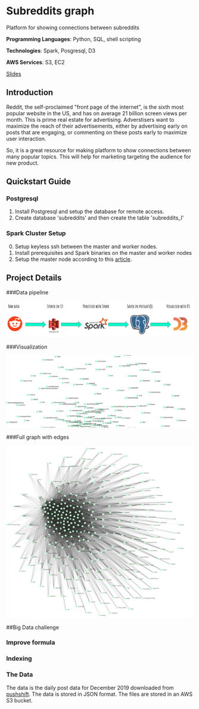 # Subreddits graph
Platform for showing connections between subreddits

**Programming Languages**: Python, SQL, shell scripting

**Technologies**: Spark, Posgresql, D3

**AWS Services**: S3, EC2

[Slides](https://docs.google.com/presentation/d/1DUUVhePwMpMyix23kqSvqgbo3jmJvcReRSmk2oquXDE/edit#slide=id.g96abc2b0f8_0_63)    
## Introduction
Reddit, the self-proclaimed "front page of the internet", is the sixth most popular website in the US, and has on average 21 billion screen views per month. This is prime real estate for advertising. Adverstisers want to maximize the reach of their advertisements, either by advertising early on posts that are engaging, or commenting on these posts early to maximize user interaction.

So, it is a great resource for making platform to show connections between many popular topics. This will help for marketing targeting the audience for new product.
## Quickstart Guide
### Postgresql
1. Install Postgresql and setup the database for remote access.
2. Create database 'subreddits' and then create the table 'subreddits_l'
### Spark Cluster Setup
0. Setup keyless ssh between the master and worker nodes.
1. Install prerequisites and Spark binaries on the master and worker nodes
2. Setup the master node according to this [article](https://blog.insightdatascience.com/simply-install-spark-cluster-mode-341843a52b88).
## Project Details
###Data pipeline

![Data Pipeline](docs/images/data_pipline.png)

###Visualization

![UI result](docs/images/UI.png)

###Full graph with edges

![UI result](docs/images/with_edges.png)


##Big Data challenge 
###    Improve formula
###    Indexing

### The Data
The data is the daily post data for December 2019 downloaded from [pushshift](https://files.pushshift.io/reddit/daily/). The data is stored in JSON format. The files are stored in an AWS S3 bucket.


